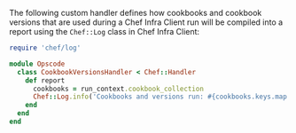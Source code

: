 The following custom handler defines how cookbooks and cookbook versions
that are used during a Chef Infra Client run will be compiled into a
report using the `Chef::Log` class in Chef Infra Client:

``` ruby
require 'chef/log'

module Opscode
  class CookbookVersionsHandler < Chef::Handler
    def report
      cookbooks = run_context.cookbook_collection
      Chef::Log.info('Cookbooks and versions run: #{cookbooks.keys.map {|x| cookbooks[x].name.to_s + ' ' + cookbooks[x].version} }')
    end
  end
end
```